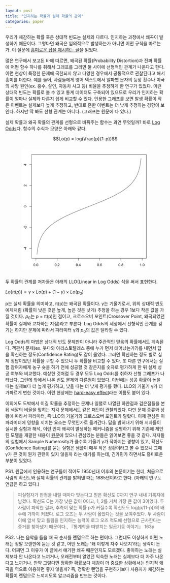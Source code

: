 ```yaml
---
layout: post
title: "인지하는 확률과 실제 확률의 관계"
categories: paper
---
```


우리가 체감하는 확률 혹은 상대적 빈도는 실제와 다르다. 인지하는 과정에서 왜곡이 발생하기 때문이다. 그렇다면 왜곡은 임의적으로 발생하는가 아니면 어떤 규칙을 따르는가. 이 질문에 [흥미로운 답을 제시하는 글](http://journal.frontiersin.org/article/10.3389/fnins.2012.00001/full)을 읽었다.

많은 연구에서 보고된 바에 따르면, 왜곡된 확률(Probability Distortion)과 진짜 확률에 어떤 함수 하나를 취해서 그래프를 그리면 둘 사이에 선형적인 관계가 나온다고 한다. 이런 현상이 특정한 문제에 국한되지 않고 다양한 경우에서 공통적으로 관찰된다고 해서 흥미를 더한다. 예를 들어, 사람들에게 영어 텍스트에서 알파벳 문자의 등장 횟수나 미국의 사망 원인(ex. 홍수, 살인, 자동차 사고 등) 비율을 추정하게 한 연구가 있었다. 이런 상대적 빈도는 확률로 볼 수 있고 통계 데이터도 구축되어 있으므로 우리가 인지하는 확률이 얼마나 실제와 다른지 쉽게 비교할 수 있다. 인용한 그래프를 보면 발생 확률이 작은 이벤트는 실제보다 높게 추정하고, 반대로 흔한 이벤트는 더 낮게 추정하는 경향이 보인다. 하지만 딱 봐도 선형 관계는 아니다. (그래프는 원문에 다 있다.)<!--more-->

실제 확률과 왜곡 확률의 관계를 선형으로 바꿔주는 함수는 과연 무엇일까? 바로 [Log Odds](https://en.wikipedia.org/wiki/Logit)다. 함수의 수식과 모양은 아래와 같다.

$$Lo(p) = log(\frac{p}{1-p})$$

<center><img style="float: center; margin: 10px;" src="/assets/post_image/2017-02-27-probability-distortion.jpg" width="400px" /></center>

두 확률의 관계를 저자들은 아래의 LLO(Linear in Log Odds) 식을 써서 표현한다.

$Lo(\pi(p)) = \gamma \times Lo(p) + (1-\gamma) \times Lo(p_{0})$

p는 실제 확률을 의미하고, π(p)는 왜곡된 확률이다. γ는 기울기로서, 위의 상대적 빈도 예제처럼 (확률이 낮은 것은 높게, 높은 것은 낮게) 추정을 하는 경우 1보다 작은 값을 가질 것이다. $p_0$는 p = π(p)인 점이고, 크로스오버 포인트(Crossover Point, 왜곡되었던 확률이 실제와 교차하는 지점)라고 부른다. Log Odds의 세상에서 선형적인 관계를 갖기는 하지만 문제에 따라서 파라미터 γ와 $p_0$의 값은 달라질 수 있다.

Log Odds의 마법은 상대적 빈도 문제만이 아니라 주관적인 믿음의 확률에서도 계속된다. 객관식 문제(ex. 붓다와 아리스토텔레스 중에 누가 먼저 태어났는가?)를 내면서 답을 확신하는 정도(Confidence Rating)도 같이 물었다. 그러면 확신하는 정도 별로 실제 정답이었던 확률을 구할 수 있으니 두 확률을 비교할 수 있다. 또 다른 연구에서는 실험 참여자에게 농구 슛을 하기 전에 성공할 것 같은지를 숫자로 평가하게 한 뒤 실제 성공 여부와 비교했다. 예상한 것처럼 두 경우 모두 Log Odds를 취하자 선형 그래프가 나타났다. 그런데 앞에서 나온 빈도 문제와 다른점이 있었다. 이번에는 성공 확률이 높을 때는 실제보다 더 높게 평가하고, 낮을 때는 더 낮게 평가를 했다. LLO의 기울기 γ가 더 가파르게 변한 것이다. 이런 현상에는 [hard-easy effect](https://en.wikipedia.org/wiki/Hard–easy_effect)라는 이름도 붙어 있다.

이외에도 도박에서 이길 확률을 추정하는 문제나 일렬로 나열된 하얀점과 검은점들을 본 뒤 색깔의 비율을 맞히는 지각 문제에서도 같은 패턴이 관찰되었다. 다만 문제 종류와 상황에 따라서 파라미터, 즉 LLO의 기울기와 크로스오버 포인트가 달랐다. 이제 관심은 이 파라미터에 영향을 끼치는 요소는 무엇인가로 옮겨간다. 답을 밝혀내기 위해 저자들이 실시한 실험과 해석, 이런 인지 왜곡이 발생하는 메커니즘을 설명하기 위해 기존에 제안된 모델을 개괄한 내용이 [원문](http://journal.frontiersin.org/article/10.3389/fnins.2012.00001/full)에 있으니 관심있는 분들은 읽어보면 좋을 것 같다. 저자들의 실험에서 Sample Numerosity가 클수록 기울기 γ가 작아지는 경향이 있고, 확신도(Confidence Rating)를 묻는 실험은 샘플이 매우 작은 상황이라고 볼 수 있으니 그때 γ가 큰 것이 뭔가 관련이 있지 않을까 라는 얘기를 하는데, 긴가민가 하면서도 흥미로운 부분이 있었다.

PS1. 원글에서 인용하는 연구들이 적어도 1950년대 이후의 논문이기는 한데, 처음으로 사람의 확신도와 실제 확률의 관계를 밝혀낸 때는 1885년이라고 한다. (아래의 연구도 언급은 하고 있다.)
> 피실험자가 판정을 내릴 때마다 맞는다고 믿은 확신도 C까지 연구 내내 기록지에 남겼다. 확신도 C는 가장 낮은 값이 0이고, 1, 2를 거쳐 가장 큰 값이 3이었다. 두 사람이 파악한 결과, 추측이 맞는 확률 p가 커질수록 확신도도 log(p/(1-p))의 배수에 가까이 커졌다. 로그 오즈는 두 사람이 옳았다는 것을 보여주었다. 두 사람이 이에 앞서 맞고 틀림을 인지하는 능력이 로그 오즈 척도에 선형으로 근사한다는 증거를 찾아냈기 때문이다., 『통계학을 떠받치는 일곱기둥 이야기』 163p

PS2. 나는 음악을 들을 때 곡 순서를 랜덤으로 하는 편이다. 그런데도 이상하게 어떤 노래는 정말 오랜만에 듣는 것 같고, 어떤 노래는 '왜 이렇게 자주 나오지’라는 생각이 든다. 어쩌면 그 이유가 이 글에서 얘기한 왜곡 때문인지도 모르겠다. 좋아하는 노래는 실제보다 안 나온다고 느끼거나, 오래전부터 알았던 익숙한 노래는 실제보다 더 자주 나온다고 느끼거나. 만약 그렇다면 정확한 확률보다 체감이 더 중요한 상황에서는 인지적 왜곡을 역으로 이용하면 좋지 않을까? 즉, 정확한 랜덤을 구현하기보다 사용자가 체감하는 확률이 랜덤으로 느껴지도록 알고리즘을 만드는 것이다.